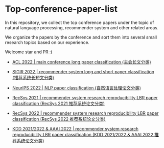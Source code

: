 # Top-conference-paper-list
In this repository, we collect the top conference papers under the topic of natural language processing,  recommender system and other related areas. 

We organize the papers by the conference and sort them into several small research topics based on our experience.  

Welcome star and PR :)

- [ACL 2022 | main conference long paper classification (主会长文分类)](ACL_2022_main_long_papers.md)

- [SIGIR 2022 | recommender system long and short paper classification (推荐系统长短文分类)](SIGIR_2022_recommendation_long_short_papers.md)

- [NeurIPS 2022 | NLP paper classification (自然语言处理论文分类)](NeurIPS_2022_NLP_papers.md)

- [RecSys 2021 | recommender system research reproducibility LBR paper classification (RecSys 2021 推荐系统论文分类)](RecSys_2021_recommendation_papers.md)

- [RecSys 2022 | recommender system research reproducibility LBR paper classification (RecSys 2022 推荐系统论文分类)](RecSys_2022_recommendation_papers.md)

- [KDD 2021/2022 & AAAI 2022 | recommender system research reproducibility LBR paper classification (KDD 2021/2022 & AAAI 2022 推荐系统论文分类)](KDD2022_KDD2021_AAAI2022_RS_papers.md)